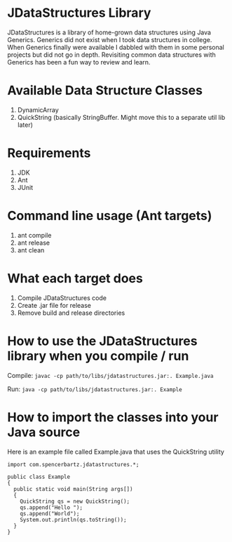 # JDataStructures Library
JDataStructures is a library of home-grown data structures using Java Generics.
Generics did not exist when I took data structures in college. When Generics finally were 
available I dabbled with them in some personal projects but did not go in depth.
Revisiting common data structures with Generics has been a fun way to review and learn.

# Available Data Structure Classes
1. DynamicArray
2. QuickString (basically StringBuffer. Might move this to a separate util lib later)

# Requirements
1. JDK
2. Ant
3. JUnit

# Command line usage (Ant targets)
1. ant compile
2. ant release
3. ant clean

# What each target does
1. Compile JDataStructures code
2. Create .jar file for release
3. Remove build and release directories

# How to use the JDataStructures library when you compile / run
Compile:
```javac -cp path/to/libs/jdatastructures.jar:. Example.java```

Run:
```java -cp path/to/libs/jdatastructures.jar:. Example```

# How to import the classes into your Java source
Here is an example file called Example.java that uses the QuickString utility
```
import com.spencerbartz.jdatastructures.*;

public class Example
{
  public static void main(String args[])
  {
    QuickString qs = new QuickString();
    qs.append("Hello ");
    qs.append("World");
    System.out.println(qs.toString());
  }
}
```
